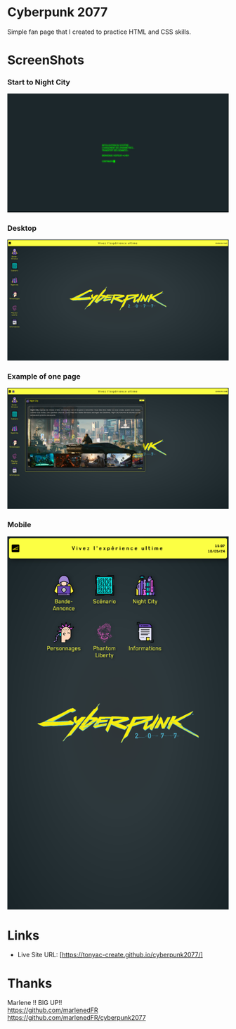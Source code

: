 # Cyberpunk 2077

Simple fan page that I created to practice HTML and CSS skills.

# ScreenShots

### Start to Night City
![](./assets/screenshots/Screenshot_Start_Cyberpunk_2077.png)

### Desktop
![](./assets/screenshots/Screenshot_Desktop_Cyberpunk_2077.png)

### Example of one page
![](./assets/screenshots/Screenshot_Page_Cyberpunk_2077.png)

### Mobile
![](./assets/screenshots/Screenshot_Mobile_Cyberpunk_2077.png)

# Links
- Live Site URL: [https://tonyac-create.github.io/cyberpunk2077/]

# Thanks
Marlene !! BIG UP!!  
https://github.com/marlenedFR  
https://github.com/marlenedFR/cyberpunk2077

